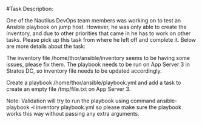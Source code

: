 #Task Description:

One of the Nautilus DevOps team members was working on to test an Ansible playbook on jump host. However, he was only able to create the inventory, and due to other priorities that came in he has to work on other tasks. Please pick up this task from where he left off and complete it. Below are more details about the task:



The inventory file /home/thor/ansible/inventory seems to be having some issues, please fix them. The playbook needs to be run on App Server 3 in Stratos DC, so inventory file needs to be updated accordingly.


Create a playbook /home/thor/ansible/playbook.yml and add a task to create an empty file /tmp/file.txt on App Server 3.


Note: Validation will try to run the playbook using command ansible-playbook -i inventory playbook.yml so please make sure the playbook works this way without passing any extra arguments.